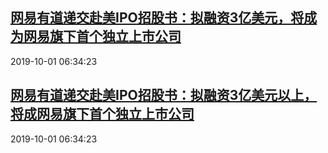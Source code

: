 ## <a href="http://36kr.com/p/5252269.html?ktm_source=feed" target="_blank">网易有道递交赴美IPO招股书：拟融资3亿美元，将成为网易旗下首个独立上市公司</a>
2019-10-01 06:34:23 
## <a href="http://36kr.com/p/5252269.html?ktm_source=feed" target="_blank">网易有道递交赴美IPO招股书：拟融资3亿美元以上，将成网易旗下首个独立上市公司</a>
2019-10-01 06:34:23 
